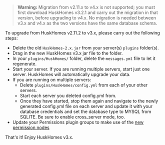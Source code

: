 > **Warning:** Migration from v2.11.x to v4.x is not supported; you must first download HuskHomes v3.2.1 and carry out the migration in that version, before upgrading to v4.x. No migration is needed between v3.x and v4.x as the two versions have the same database schema.

To upgrade from HuskHomes v2.11.2 to v3.x, please carry out the following steps:

* Delete the old `HuskHomes-2.x.jar` from your server(s) `plugins` folder(s).
* Drag in the new HuskHomes v3.x jar file to the folder.
* In your `plugins/HuskHomes/` folder, delete the `messages.yml` file to let it regenerate.
* Start your server. If you are running multiple servers, start just one server. HuskHomes will automatically upgrade your data.
* If you are running on multiple servers:
  - Delete `plugins/HuskHomes/config.yml` from each of your other servers.
  - Start each server you deleted config.yml from.
  - Once they have started, stop them again and navigate to the newly generated config.yml file on each server and update it with your database credentials and set the database type to MYSQL from SQLITE. Be sure to enable cross_server mode, too.
* Update your Permissions plugin groups to make use of the [new permission nodes](https://william278.net/docs/huskhomes/Commands)

That's it! Enjoy HuskHomes v3.x.